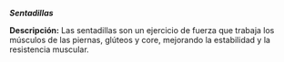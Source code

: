 ***Sentadillas***

**Descripción:**
 Las sentadillas son un ejercicio de fuerza que trabaja los músculos de las piernas, glúteos y core, mejorando la estabilidad y la resistencia muscular.